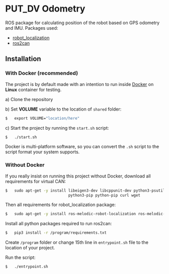 # PUT_DV Odometry

ROS package for calculating position of the robot based on GPS odometry and IMU.
Packages used:
* [robot_localization](http://wiki.ros.org/robot_localization)
* [ros2can](https://github.com/PUT-Motorsport/PUTM_DV_utils_2020/tree/can)

## Installation

### With Docker (recommended)

The project is by default made with an intention to run inside [Docker](https://www.docker.com/) on **Linux** container for testing.

a) Clone the repository

b) Set **VOLUME** variable to the location of `shared` folder:
```bash
$   export VOLUME="location/here"
```

c) Start the project by running the `start.sh` script:
```bash
$   ./start.sh
```

Docker is multi-platform software, so you can convert the `.sh` script to the script format your system supports.

### Without Docker

If you really insist on running this project without Docker, download all requirements for virtual CAN:

```bash
$   sudo apt-get -y install libeigen3-dev libcppunit-dev python3-psutil python3-future \
                            python3-pip python-pip curl wget
```

Then all requirements for robot_localization package:

```bash
$   sudo apt-get -y install ros-melodic-robot-localization ros-melodic-rviz ros-melodic-cv-bridge
```

Install all python packages required to run ros2can:
```bash
$   pip3 install -r /program/requirements.txt
```

Create `/program` folder or change 15th line in `entrypoint.sh` file to the location of your project.

Run the script:
```bash
$   ./entrypoint.sh
```
